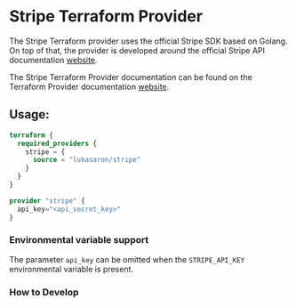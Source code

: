 # Stripe Terraform Provider

The Stripe Terraform provider uses the official Stripe SDK based on Golang. On top of that, the provider is developed
around the official Stripe API documentation [website](https://stripe.com/docs/api).

The Stripe Terraform Provider documentation can be found on the Terraform Provider documentation [website](https://registry.terraform.io/providers/lukasaron/stripe/latest).

## Usage:

```terraform
terraform {
  required_providers {
    stripe = {
      source = "lukasaron/stripe"
    }
  }
}

provider "stripe" {
  api_key="<api_secret_key>"
}
```

### Environmental variable support

The parameter `api_key` can be omitted when the `STRIPE_API_KEY` environmental variable is present.

### How to Develop
